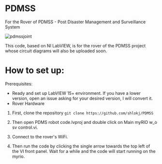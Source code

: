 # PDMSS
For the Rover of PDMSS - Post Disaster Management and Surveillance System

![pdmssjoint](https://user-images.githubusercontent.com/34567765/35388090-6934667c-01f8-11e8-8e77-0362319642b1.jpg)

This code, based on NI LabVIEW, is for the rover of the PDMSS project whose circuit diagrams will also be uploaded soon.

# How to set up:

Prerequisites:
- Ready and set up LabVIEW 15+ environment. If you have a lower version, open an issue asking for your desired version, I will convert it.
- Rover Hardware

1. First, clone the repository
`git clone https://github.com/shlokj/PDMSS`

2. Then open PDMS robot code.lvproj and double click on Main myRIO w_o sv control.vi.

3. Connect to the rover's WiFi.

4. Then run the code by clicking the single arrow towards the top left of the VI front panel.
Wait for a while and the code will start running on the myrio.
